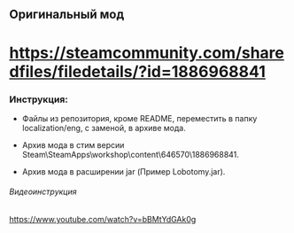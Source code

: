 ## Оригинальный мод

# https://steamcommunity.com/sharedfiles/filedetails/?id=1886968841

### Инструкция:

- Файлы из репозитория, кроме README, переместить в папку localization/eng, с заменой, в архиве мода.

- Архив мода в стим версии Steam\SteamApps\workshop\content\646570\1886968841.

- Архив мода в расширении jar (Пример Lobotomy.jar). 

###### Видеоинструкция

https://www.youtube.com/watch?v=bBMtYdGAk0g
